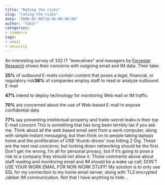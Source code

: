 ```yaml
---
title: "Rating the risks"
slug: "rating-the-risks"
date: "2006-02-06T18:46:00-06:00"
author: "fak3r"
categories:
- commerce
tags:
- email
- security
---
```


An interesting survey of 332 IT “executives” and managers by [Forrester Research](http://www.forrester.com/) shows their concerns with outgoing email and IM data.  Their take:


**25%** of outbound E-mails contain content that poses a legal, financial, or regulatory risk**36%** of companies employ staff to read or analyze outbound E-mail

**47%** intend to deploy technology for monitoring Web mail or IM traffic

**70%** are concerned about the use of Web-based E-mail to expose confidential data

**77%** say preventing intellectual-property and trade-secret leaks is their top E-mail concern
This is something that has long been terribly lax if you ask me.  Think about all the web based email sent from a work computer, along with simple instant messaging, but then think on to people taking laptops home and the proliferation of USB ‘thumb-drives’ now hitting 2 Gig.  These are the next real concerns, but locking down networking should be the first.  Don’t get me wrong, I’m all for personal privacy, but if it’s going to pose a risk to a company they should not allow it.  Those comments above about staff reading and monitoring email and IM should be a wake up call; DON’T USE YOUR WORK EMAIL FOR NON WORK STUFF!  My solution is to only use SSL for my connection to my home email server, along with TLS encrypted Jabber IM communication.  Not that I have anything to hide…
